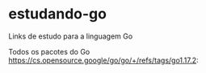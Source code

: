# estudando-go
Links de estudo para a linguagem Go

Todos os pacotes do Go
https://cs.opensource.google/go/go/+/refs/tags/go1.17.2:
